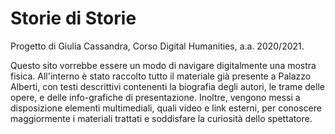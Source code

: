 # Storie di Storie
 Progetto di Giulia Cassandra, Corso Digital Humanities, a.a. 2020/2021. 
 
Questo sito vorrebbe essere un modo di navigare digitalmente una mostra fisica. All'interno è stato raccolto tutto il materiale già presente a Palazzo Alberti, con testi descrittivi contenenti la biografia degli autori, le trame delle opere, e delle info-grafiche di presentazione. Inoltre, vengono messi a disposizione elementi multimediali, quali video e link esterni, per conoscere maggiormente i materiali trattati e soddisfare la curiosità dello spettatore.
